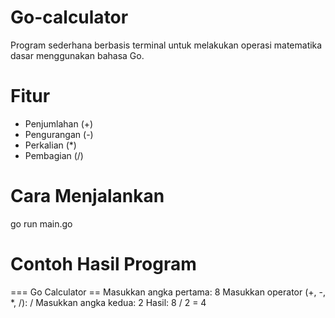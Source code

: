 # Go-calculator

Program sederhana berbasis terminal untuk melakukan operasi matematika dasar menggunakan bahasa Go.

# Fitur
- Penjumlahan (+)
- Pengurangan (-)
- Perkalian (*)
- Pembagian (/)

# Cara Menjalankan
go run main.go

# Contoh Hasil Program
=== Go Calculator ==
Masukkan angka pertama: 8
Masukkan operator (+, -, *, /): /
Masukkan angka kedua: 2
Hasil: 8 / 2 = 4